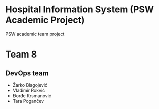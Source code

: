 # Hospital Information System (PSW Academic Project)
PSW academic team project

# Team 8

## DevOps team
- Žarko Blagojević
- Vladimir Rokvić
- Đorđe Krsmanović
- Tara Pogančev